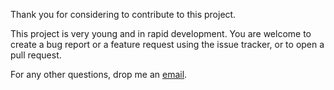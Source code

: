 Thank you for considering to contribute to this project.

This project is very young and in rapid development. You are welcome to create a bug report or a feature request using the issue tracker, or to open a pull request.

For any other questions, drop me an [email](mailto:marrez89@gmail.com).
